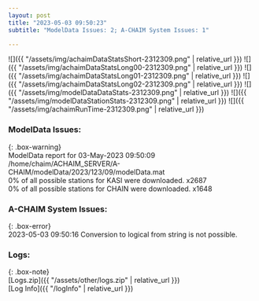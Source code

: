 ```yaml
---
layout: post
title: "2023-05-03 09:50:23"
subtitle: "ModelData Issues: 2; A-CHAIM System Issues: 1"

---
```


![]({{ "/assets/img/achaimDataStatsShort-2312309.png" | relative_url }})
![]({{ "/assets/img/achaimDataStatsLong00-2312309.png" | relative_url }})
![]({{ "/assets/img/achaimDataStatsLong01-2312309.png" | relative_url }})
![]({{ "/assets/img/achaimDataStatsLong02-2312309.png" | relative_url }})
![]({{ "/assets/img/modelDataDataStats-2312309.png" | relative_url }})
![]({{ "/assets/img/modelDataStationStats-2312309.png" | relative_url }})
![]({{ "/assets/img/achaimRunTime-2312309.png" | relative_url }})


### ModelData Issues:  
  
{: .box-warning}  
 ModelData report for 03-May-2023 09:50:09   
 /home/chaim/ACHAIM_SERVER/A-CHAIM/modelData/2023/123/09/modelData.mat   
 0% of all possible stations for KASI were downloaded. x2687   
 0% of all possible stations for CHAIN were downloaded. x1648   
  
### A-CHAIM System Issues:  
  
{: .box-error}  
2023-05-03 09:50:16 Conversion to logical from string is not possible.  

### Logs:  
  
{: .box-note}  
[Logs.zip]({{ "/assets/other/logs.zip" | relative_url }})  
[Log Info]({{ "/logInfo" | relative_url }})  
